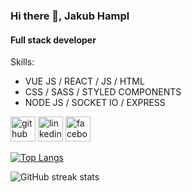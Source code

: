 ### Hi there 👋, Jakub Hampl
#### Full stack developer

Skills: 
* VUE JS / REACT / JS / HTML 
* CSS / SASS / STYLED COMPONENTS
* NODE JS / SOCKET IO / EXPRESS



[<img src='https://cdn.jsdelivr.net/npm/simple-icons@3.0.1/icons/github.svg' alt='github' height='40' color='white'>](https://github.com/Entita)  [<img src='https://cdn.jsdelivr.net/npm/simple-icons@3.0.1/icons/linkedin.svg' alt='linkedin' height='40'>](https://www.linkedin.com/in/jakub-hampl-4b1b981b4/)  [<img src='https://cdn.jsdelivr.net/npm/simple-icons@3.0.1/icons/facebook.svg' alt='facebook' height='40'>](https://www.facebook.com/EntitaK)  

[![Top Langs](https://github-readme-stats.vercel.app/api/top-langs/?username=Entita)](https://github.com/anuraghazra/github-readme-stats)

![GitHub streak stats](https://github-readme-streak-stats.herokuapp.com/?user=Entita)  
